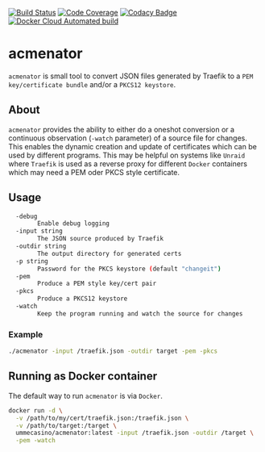 [![Build Status](https://travis-ci.org/ummecasino/acmenator.svg?branch=master)](https://travis-ci.org/ummecasino/acmenator)
[![Code Coverage](https://codecov.io/gh/ummecasino/acmenator/branch/master/graph/badge.svg)](https://codecov.io/gh/ummecasino/acmenator)
[![Codacy Badge](https://api.codacy.com/project/badge/Grade/2ffa857ebafc4aca8a502cda4abca49a)](https://www.codacy.com/manual/ummecasino/acmenator?utm_source=github.com&amp;utm_medium=referral&amp;utm_content=ummecasino/acmenator&amp;utm_campaign=Badge_Grade)
[![Docker Cloud Automated build](https://img.shields.io/docker/cloud/automated/ummecasino/acmenator)](https://hub.docker.com/r/ummecasino/acmenator)

# acmenator

`acmenator` is small tool to convert JSON files generated by Traefik to a `PEM key/certificate bundle` and/or a `PKCS12 keystore`.

## About

`acmenator` provides the ability to either do a oneshot conversion or a continuous observation (`-watch` parameter) of a source file for changes. This enables the dynamic creation and update of certificates which can be used by different programs.
This may be helpful on systems like `Unraid` where `Traefik` is used as a reverse proxy for different `Docker` containers which may need a PEM oder PKCS style certificate.

## Usage

```bash
  -debug
        Enable debug logging
  -input string
        The JSON source produced by Traefik
  -outdir string
        The output directory for generated certs
  -p string
        Password for the PKCS keystore (default "changeit")
  -pem
        Produce a PEM style key/cert pair
  -pkcs
        Produce a PKCS12 keystore
  -watch
        Keep the program running and watch the source for changes
```

### Example

```bash
./acmenator -input /traefik.json -outdir target -pem -pkcs
```

## Running as Docker container

The default way to run `acmenator` is via `Docker`.

```bash
docker run -d \
  -v /path/to/my/cert/traefik.json:/traefik.json \
  -v /path/to/target:/target \
  ummecasino/acmenator:latest -input /traefik.json -outdir /target \
  -pem -watch
```

